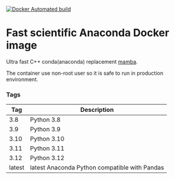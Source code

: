 [![Docker Automated build](https://img.shields.io/docker/image-size/andgineer/mamba)](https://hub.docker.com/r/andgineer/mamba)

# Fast scientific Anaconda Docker image

Ultra fast C++ conda(anaconda) replacement [mamba](https://github.com/mamba-org/mamba).

The container use non-root user so it is safe to run in production environment.

### Tags

| Tag    | Description                                   
|--------|-----------------------------------------------|
| 3.8    | Python 3.8                                    |
| 3.9    | Python 3.9                                    |
| 3.10   | Python 3.10                                   |
| 3.11   | Python 3.11                                   |
| 3.12   | Python 3.12                                   |
| latest | latest Anaconda Python compatible with Pandas |
